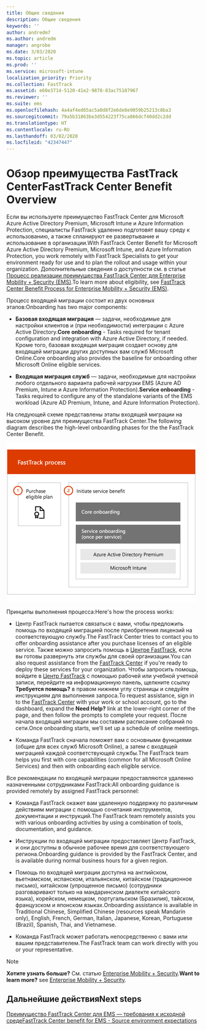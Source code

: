 ```yaml
---
title: Общие сведения
description: Общие сведения
keywords: ''
author: andredm7
ms.author: andredm
manager: angrobe
ms.date: 3/03/2020
ms.topic: article
ms.prod: ''
ms.service: microsoft-intune
localization_priority: Priority
ms.collection: FastTrack
ms.assetid: e60e3714-5120-41e2-9878-83ac75107967
ms.reviewer: ''
ms.suite: ems
ms.openlocfilehash: 4a4af4ed65ac5a0d8f2e6de8e9059b25213c8ba3
ms.sourcegitcommit: 79a5b31863be3d554223f75ca866dcf40dd2c2dd
ms.translationtype: HT
ms.contentlocale: ru-RU
ms.lasthandoff: 03/02/2020
ms.locfileid: "42347447"
---
```

# <a name="fasttrack-center-benefit-overview"></a><span data-ttu-id="ef40a-103">Обзор преимущества FastTrack Center</span><span class="sxs-lookup"><span data-stu-id="ef40a-103">FastTrack Center Benefit Overview</span></span>

<span data-ttu-id="ef40a-104">Если вы используете преимущество FastTrack Center для Microsoft Azure Active Directory Premium, Microsoft Intune и Azure Information Protection, специалисты FastTrack удаленно подготовят вашу среду к использованию, а также спланируют ее развертывание и использование в организации.</span><span class="sxs-lookup"><span data-stu-id="ef40a-104">With FastTrack Center Benefit for Microsoft Azure Active Directory Premium, Microsoft Intune, and Azure Information Protection, you work remotely with FastTrack Specialists to get your environment ready for use and to plan the rollout and usage within your organization.</span></span> <span data-ttu-id="ef40a-105">Дополнительные сведения о доступности см. в статье [Процесс реализации преимущества FastTrack Center для Enterprise Mobility + Security (EMS)](EMS-fasttrack-process.md).</span><span class="sxs-lookup"><span data-stu-id="ef40a-105">To learn more about eligibility, see [FastTrack Center Benefit Process for Enterprise Mobility + Security (EMS)](EMS-fasttrack-process.md).</span></span>

<span data-ttu-id="ef40a-106">Процесс входящей миграции состоит из двух основных этапов:</span><span class="sxs-lookup"><span data-stu-id="ef40a-106">Onboarding has two major components:</span></span>

-   <span data-ttu-id="ef40a-107">**Базовая входящая миграция** — задачи, необходимые для настройки клиентов и (при необходимости) интеграции с Azure Active Directory.</span><span class="sxs-lookup"><span data-stu-id="ef40a-107">**Core onboarding** - Tasks required for tenant configuration and integration with Azure Active Directory, if needed.</span></span> <span data-ttu-id="ef40a-108">Кроме того, базовая входящая миграция создает основу для входящей миграции других доступных вам служб Microsoft Online.</span><span class="sxs-lookup"><span data-stu-id="ef40a-108">Core onboarding also provides the baseline for onboarding other Microsoft Online eligible services.</span></span>

-   <span data-ttu-id="ef40a-109">**Входящая миграция служб** — задачи, необходимые для настройки любого отдельного варианта рабочей нагрузки EMS (Azure AD Premium, Intune и Azure Information Protection).</span><span class="sxs-lookup"><span data-stu-id="ef40a-109">**Service onboarding** - Tasks required to configure any of the standalone variants of the EMS workload (Azure AD Premium, Intune, and Azure Information Protection).</span></span>

<span data-ttu-id="ef40a-110">На следующей схеме представлены этапы входящей миграции на высоком уровне для преимущества FastTrack Center.</span><span class="sxs-lookup"><span data-stu-id="ef40a-110">The following diagram describes the high-level onboarding phases for the the FastTrack Center Benefit.</span></span>

![Этапы входящей миграции на высоком уровне с использованием преимущества FastTrack Center](./media/ft-onboarding-process.png)

<span data-ttu-id="ef40a-112">Принципы выполнения процесса:</span><span class="sxs-lookup"><span data-stu-id="ef40a-112">Here's how the process works:</span></span>

- <span data-ttu-id="ef40a-113">Центр FastTrack пытается связаться с вами, чтобы предложить помощь по входящей миграцией после приобретения лицензий на соответствующую службу.</span><span class="sxs-lookup"><span data-stu-id="ef40a-113">The FastTrack Center tries to contact you to offer onboarding assistance after you purchase licenses of an eligible service.</span></span> <span data-ttu-id="ef40a-114">Также можно запросить помощь в [Центре FastTrack](https://go.microsoft.com/fwlink/?linkid=780698), если вы готовы развернуть эти службы для своей организации.</span><span class="sxs-lookup"><span data-stu-id="ef40a-114">You can also request assistance from the [FastTrack Center](https://go.microsoft.com/fwlink/?linkid=780698) if you're ready to deploy these services for your organization.</span></span> <span data-ttu-id="ef40a-115">Чтобы запросить помощь, войдите в [Центр FastTrack](https://go.microsoft.com/fwlink/?linkid=780698) с помощью рабочей или учебной учетной записи, перейдите на информационную панель, щелкните ссылку **Требуется помощь?** в правом нижнем углу страницы и следуйте инструкциям для выполнения запроса.</span><span class="sxs-lookup"><span data-stu-id="ef40a-115">To request assistance, sign in to the [FastTrack Center](https://go.microsoft.com/fwlink/?linkid=780698) with your work or school account, go to the dashboard, expand the **Need Help?** link at the lower-right corner of the page, and then follow the prompts to complete your request.</span></span> <span data-ttu-id="ef40a-116">После начала входящей миграции мы составим расписание собраний по сети.</span><span class="sxs-lookup"><span data-stu-id="ef40a-116">Once onboarding starts, we’ll set up a schedule of online meetings.</span></span>

-   <span data-ttu-id="ef40a-117">Команда FastTrack сначала поможет вам с основными функциями (общие для всех служб Microsoft Online), а затем с входящей миграцией каждой соответствующей службы.</span><span class="sxs-lookup"><span data-stu-id="ef40a-117">The FastTrack team helps you first with core capabilities (common for all Microsoft Online Services) and then with onboarding each eligible service.</span></span>

<span data-ttu-id="ef40a-118">Все рекомендации по входящей миграции предоставляются удаленно назначенными сотрудниками FastTrack:</span><span class="sxs-lookup"><span data-stu-id="ef40a-118">All onboarding guidance is provided remotely by assigned FastTrack personnel:</span></span>

-   <span data-ttu-id="ef40a-119">Команда FastTrack окажет вам удаленную поддержку по различным действиям миграции с помощью сочетания инструментов, документации и инструкций.</span><span class="sxs-lookup"><span data-stu-id="ef40a-119">The FastTrack team remotely assists you with various onboarding activities by using a combination of tools, documentation, and guidance.</span></span>

-   <span data-ttu-id="ef40a-120">Инструкции по входящей миграции предоставляет Центр FastTrack, и они доступны в обычное рабочее время для соответствующего региона.</span><span class="sxs-lookup"><span data-stu-id="ef40a-120">Onboarding guidance is provided by the FastTrack Center, and is available during normal business hours for a given region.</span></span>

-   <span data-ttu-id="ef40a-121">Помощь по входящей миграции доступна на английском, вьетнамском, испанском, итальянском, китайском (традиционное письмо), китайском (упрощенное письмо) (сотрудники разговаривают только на мандаринском диалекте китайского языка), корейском, немецком, португальском (Бразилия), тайском, французском и японском языках.</span><span class="sxs-lookup"><span data-stu-id="ef40a-121">Onboarding assistance is available in Traditional Chinese, Simplified Chinese (resources speak Mandarin only), English, French, German, Italian, Japanese, Korean, Portuguese (Brazil), Spanish, Thai, and Vietnamese.</span></span>

-   <span data-ttu-id="ef40a-122">Команда FastTrack может работать непосредственно с вами или вашим представителем.</span><span class="sxs-lookup"><span data-stu-id="ef40a-122">The FastTrack team can work directly with you or your representative.</span></span>

> [!NOTE]
> <span data-ttu-id="ef40a-123">**Хотите узнать больше?** См. статью [Enterprise Mobility + Security](https://www.microsoft.com/cloud-platform/enterprise-mobility).</span><span class="sxs-lookup"><span data-stu-id="ef40a-123">**Want to learn more?** see [Enterprise Mobility + Security](https://www.microsoft.com/cloud-platform/enterprise-mobility).</span></span>

## <a name="next-steps"></a><span data-ttu-id="ef40a-124">Дальнейшие действия</span><span class="sxs-lookup"><span data-stu-id="ef40a-124">Next steps</span></span>

[<span data-ttu-id="ef40a-125">Преимущество FastTrack Center для EMS — требования к исходной среде</span><span class="sxs-lookup"><span data-stu-id="ef40a-125">FastTrack Center benefit for EMS - Source environment expectations</span></span>](EMS-source-environment-expectations.md)

